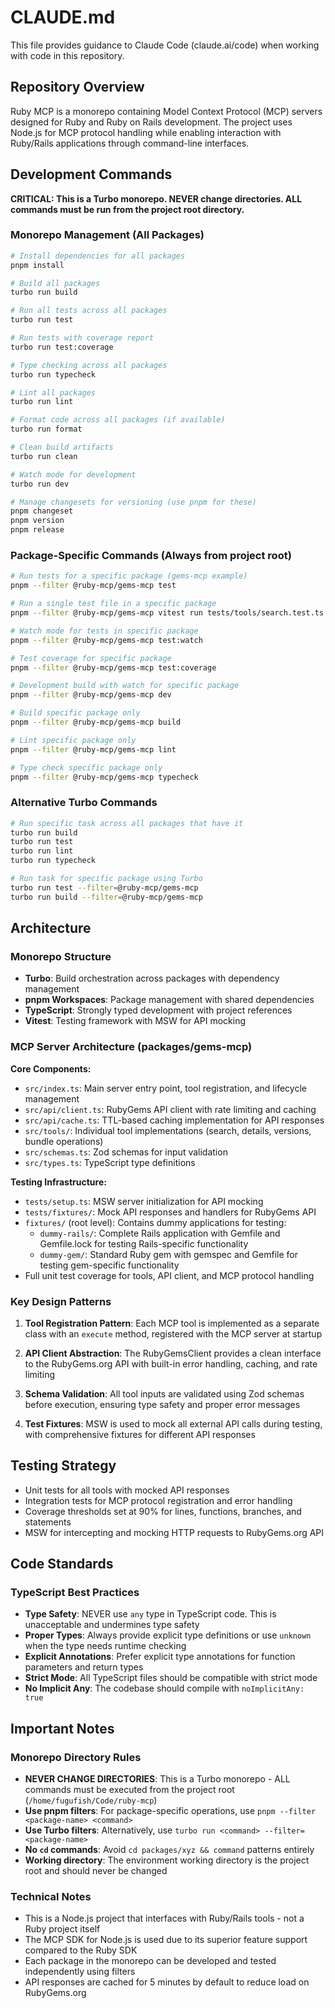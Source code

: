 # CLAUDE.md

This file provides guidance to Claude Code (claude.ai/code) when working with code in this repository.

## Repository Overview

Ruby MCP is a monorepo containing Model Context Protocol (MCP) servers designed for Ruby and Ruby on Rails development. The project uses Node.js for MCP protocol handling while enabling interaction with Ruby/Rails applications through command-line interfaces.

## Development Commands

**CRITICAL: This is a Turbo monorepo. NEVER change directories. ALL commands must be run from the project root directory.**

### Monorepo Management (All Packages)

```bash
# Install dependencies for all packages
pnpm install

# Build all packages
turbo run build

# Run all tests across all packages
turbo run test

# Run tests with coverage report
turbo run test:coverage

# Type checking across all packages
turbo run typecheck

# Lint all packages
turbo run lint

# Format code across all packages (if available)
turbo run format

# Clean build artifacts
turbo run clean

# Watch mode for development
turbo run dev

# Manage changesets for versioning (use pnpm for these)
pnpm changeset
pnpm version
pnpm release
```

### Package-Specific Commands (Always from project root)

```bash
# Run tests for a specific package (gems-mcp example)
pnpm --filter @ruby-mcp/gems-mcp test

# Run a single test file in a specific package
pnpm --filter @ruby-mcp/gems-mcp vitest run tests/tools/search.test.ts

# Watch mode for tests in specific package
pnpm --filter @ruby-mcp/gems-mcp test:watch

# Test coverage for specific package
pnpm --filter @ruby-mcp/gems-mcp test:coverage

# Development build with watch for specific package
pnpm --filter @ruby-mcp/gems-mcp dev

# Build specific package only
pnpm --filter @ruby-mcp/gems-mcp build

# Lint specific package only
pnpm --filter @ruby-mcp/gems-mcp lint

# Type check specific package only
pnpm --filter @ruby-mcp/gems-mcp typecheck
```

### Alternative Turbo Commands

```bash
# Run specific task across all packages that have it
turbo run build
turbo run test
turbo run lint
turbo run typecheck

# Run task for specific package using Turbo
turbo run test --filter=@ruby-mcp/gems-mcp
turbo run build --filter=@ruby-mcp/gems-mcp
```

## Architecture

### Monorepo Structure

- **Turbo**: Build orchestration across packages with dependency management
- **pnpm Workspaces**: Package management with shared dependencies
- **TypeScript**: Strongly typed development with project references
- **Vitest**: Testing framework with MSW for API mocking

### MCP Server Architecture (packages/gems-mcp)

**Core Components:**

- `src/index.ts`: Main server entry point, tool registration, and lifecycle management
- `src/api/client.ts`: RubyGems API client with rate limiting and caching
- `src/api/cache.ts`: TTL-based caching implementation for API responses
- `src/tools/`: Individual tool implementations (search, details, versions, bundle operations)
- `src/schemas.ts`: Zod schemas for input validation
- `src/types.ts`: TypeScript type definitions

**Testing Infrastructure:**

- `tests/setup.ts`: MSW server initialization for API mocking
- `tests/fixtures/`: Mock API responses and handlers for RubyGems API
- `fixtures/` (root level): Contains dummy applications for testing:
  - `dummy-rails/`: Complete Rails application with Gemfile and Gemfile.lock for testing Rails-specific functionality
  - `dummy-gem/`: Standard Ruby gem with gemspec and Gemfile for testing gem-specific functionality
- Full unit test coverage for tools, API client, and MCP protocol handling

### Key Design Patterns

1. **Tool Registration Pattern**: Each MCP tool is implemented as a separate class with an `execute` method, registered with the MCP server at startup

2. **API Client Abstraction**: The RubyGemsClient provides a clean interface to the RubyGems.org API with built-in error handling, caching, and rate limiting

3. **Schema Validation**: All tool inputs are validated using Zod schemas before execution, ensuring type safety and proper error messages

4. **Test Fixtures**: MSW is used to mock all external API calls during testing, with comprehensive fixtures for different API responses

## Testing Strategy

- Unit tests for all tools with mocked API responses
- Integration tests for MCP protocol registration and error handling
- Coverage thresholds set at 90% for lines, functions, branches, and statements
- MSW for intercepting and mocking HTTP requests to RubyGems.org API

## Code Standards

### TypeScript Best Practices

- **Type Safety**: NEVER use `any` type in TypeScript code. This is unacceptable and undermines type safety
- **Proper Types**: Always provide explicit type definitions or use `unknown` when the type needs runtime checking
- **Explicit Annotations**: Prefer explicit type annotations for function parameters and return types
- **Strict Mode**: All TypeScript files should be compatible with strict mode
- **No Implicit Any**: The codebase should compile with `noImplicitAny: true`

## Important Notes

### Monorepo Directory Rules
- **NEVER CHANGE DIRECTORIES**: This is a Turbo monorepo - ALL commands must be executed from the project root (`/home/fugufish/Code/ruby-mcp`)
- **Use pnpm filters**: For package-specific operations, use `pnpm --filter <package-name> <command>` 
- **Use Turbo filters**: Alternatively, use `turbo run <command> --filter=<package-name>`
- **No `cd` commands**: Avoid `cd packages/xyz && command` patterns entirely
- **Working directory**: The environment working directory is the project root and should never be changed

### Technical Notes
- This is a Node.js project that interfaces with Ruby/Rails tools - not a Ruby project itself
- The MCP SDK for Node.js is used due to its superior feature support compared to the Ruby SDK
- Each package in the monorepo can be developed and tested independently using filters
- API responses are cached for 5 minutes by default to reduce load on RubyGems.org

